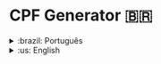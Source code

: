 
# CPF Generator 🇧🇷

<details>
<summary>:brazil: Português</summary>

## Descrição

Uma Single Page Application (SPA) capaz de gerar números de CPF válidos, com ou sem pontuação.

## Stacks utilizadas

* **Linguagem:** Typescript
* **Framework:** Next.js

</details>

<details>
<summary>:us: English</summary>

## Description

A Single Page Application (SPA) capable of generating valid CPF numbers, with or without punctuation.

## Stacks

* **Language:** Typescript
* **Framework:** Next.js

</details>



